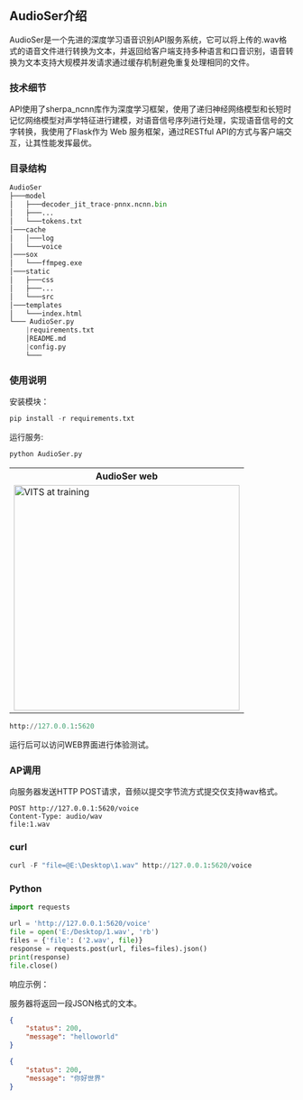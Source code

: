 ## AudioSer介绍

AudioSer是一个先进的深度学习语音识别API服务系统，它可以将上传的.wav格式的语音文件进行转换为文本，并返回给客户端支持多种语言和口音识别，语音转换为文本支持大规模并发请求通过缓存机制避免重复处理相同的文件。

### 技术细节
API使用了sherpa_ncnn库作为深度学习框架，使用了递归神经网络模型和长短时记忆网络模型对声学特征进行建模，对语音信号序列进行处理，实现语音信号的文字转换，我使用了Flask作为 Web 服务框架，通过RESTful API的方式与客户端交互，让其性能发挥最优。

### 目录结构

```python
AudioSer
├───model
│   ├───decoder_jit_trace-pnnx.ncnn.bin
│   ├───...
│   └───tokens.txt
│───cache
│   │───log
│   └───voice
│───sox
│   └───ffmpeg.exe
│───static
│   ├───css
│   ├───...
│   └───src
│───templates
│   └───index.html
└─── AudioSer.py
    |requirements.txt
    │README.md
    |config.py
    └───
```

### 使用说明

安装模块：

```python
pip install -r requirements.txt
```

运行服务:

```python
python AudioSer.py
```

<table style="width:100%">
  <tr>
    <th>AudioSer web</th>

  </tr>
  <tr>
    <td><img src="/web.png" alt="VITS at training" height="400"></td>

  </tr>
</table>


```python
http://127.0.0.1:5620
```
运行后可以访问WEB界面进行体验测试。

### AP调用

向服务器发送HTTP POST请求，音频以提交字节流方式提交仅支持wav格式。

```pytohn
POST http://127.0.0.1:5620/voice 
Content-Type: audio/wav
file:1.wav
```

### curl

```python
curl -F "file=@E:\Desktop\1.wav" http://127.0.0.1:5620/voice
```

### Python

```python
import requests

url = 'http://127.0.0.1:5620/voice'
file = open('E:/Desktop/1.wav', 'rb')
files = {'file': ('2.wav', file)}
response = requests.post(url, files=files).json()
print(response)
file.close()
```

响应示例：

服务器将返回一段JSON格式的文本。

```json
{ 
    "status": 200, 
    "message": "helloworld"
} 
```

```json
{ 
    "status": 200, 
    "message": "你好世界"
} 
```
